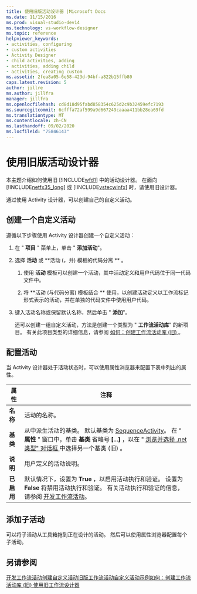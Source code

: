 ```yaml
---
title: 使用旧版活动设计器 |Microsoft Docs
ms.date: 11/15/2016
ms.prod: visual-studio-dev14
ms.technology: vs-workflow-designer
ms.topic: reference
helpviewer_keywords:
- activities, configuring
- custom activities
- Activity Designer
- child activities, adding
- activities, adding child
- activities, creating custom
ms.assetid: 2fea8a05-6e58-423d-94bf-a822b15ffb80
caps.latest.revision: 5
author: jillre
ms.author: jillfra
manager: jillfra
ms.openlocfilehash: cd8d18d95fabd858354c625d2c9b32459efc7193
ms.sourcegitcommit: 6cfffa72af599a9d667249caaaa411bb28ea69fd
ms.translationtype: MT
ms.contentlocale: zh-CN
ms.lasthandoff: 09/02/2020
ms.locfileid: "75846143"
---
```

# <a name="using-the-legacy-activity-designer"></a>使用旧版活动设计器
本主题介绍如何使用旧 [!INCLUDE[wfd1](../includes/wfd1-md.md)] 中的活动设计器。 在面向 [!INCLUDE[netfx35_long](../includes/netfx35-long-md.md)] 或 [!INCLUDE[vstecwinfx](../includes/vstecwinfx-md.md)] 时，请使用旧设计器。

 通过使用 Activity 设计器，可以创建自己的自定义活动。

## <a name="creating-a-custom-activity"></a>创建一个自定义活动
 遵循以下步骤使用 Activity 设计器创建一个自定义活动：

1. 在 " **项目** " 菜单上，单击 " **添加活动**"。

2. 选择 **活动** 或 **活动 (，并) 模板的代码分离 ** 。

   1. 使用 **活动** 模板可以创建一个活动，其中活动定义和用户代码位于同一代码文件中。

   2. 将 **活动 (与代码分离) 模板结合 ** 使用，以创建活动定义以工作流标记形式表示的活动，并在单独的代码文件中使用用户代码。

3. 键入活动名称或保留默认名称，然后单击 " **添加**"。

   还可以创建一组自定义活动，方法是创建一个类型为 " **工作流活动库**" 的新项目。 有关此项目类型的详细信息，请参阅 [如何：创建工作流活动库 (旧) ](../workflow-designer/how-to-create-a-workflow-activity-library-legacy.md)。

## <a name="configuring-an-activity"></a>配置活动
 当 Activity 设计器处于活动状态时，可以使用属性浏览器来配置下表中列出的属性。

|属性|注释|
|--------------|--------------|
|**名称**|活动的名称。|
|**基类**|从中派生活动的基类。 默认基类为 [SequenceActivity](https://msdn2.microsoft.com/library/system.workflow.activities.sequenceactivity.aspx)。 在 " **属性** " 窗口中，单击 **基类** 省略号 **[...]** ，以在 " [浏览并选择 .net 类型" 对话框 ](../workflow-designer/browse-and-select-a-dotnet-type-dialog-box-legacy.md)中选择另一个基类 (旧) 。|
|**说明**|用户定义的活动说明。|
|**已启用**|默认情况下，设置为 **True** ，以启用活动执行和验证。 设置为 **False** 将禁用活动执行和验证。 有关活动执行和验证的信息，请参阅 [开发工作流活动](https://msdn2.microsoft.com/library/ms734413.aspx)。|

## <a name="adding-child-activities"></a>添加子活动
 可以将子活动从工具箱拖到正在设计的活动。 然后可以使用属性浏览器配置每个子活动。

## <a name="see-also"></a>另请参阅
 [开发工作流活动](https://msdn2.microsoft.com/library/ms734413.aspx)[创建自定义活动](https://msdn2.microsoft.com/library/bb675228.aspx)[旧版工作流活动](../workflow-designer/legacy-workflow-activities.md)[自定义活动示例](https://msdn2.microsoft.com/library/bb472471.aspx)[如何：创建工作流活动库 (旧) ](../workflow-designer/how-to-create-a-workflow-activity-library-legacy.md) [使用旧工作流设计器](../workflow-designer/using-the-legacy-workflow-designer.md)

